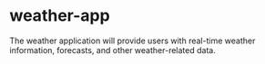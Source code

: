 # weather-app
The weather application will provide users with real-time weather information, forecasts, and other weather-related data.
